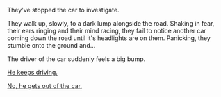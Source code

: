 They've stopped the car to investigate. 

They walk up, slowly, to a dark lump alongside the road. Shaking in fear, their
ears ringing and their mind racing, they fail to notice another car coming down the
road until it's headlights are on them. Panicking, they stumble onto the ground 
and...

The driver of the car suddenly feels a big bump.

[He keeps driving.]((../big-bump/strange-thing.md))

[No, he gets out of the car.](stop-car-recursion.md)